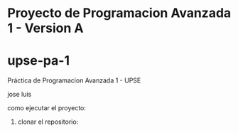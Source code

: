 # Proyecto de Programacion Avanzada 1 - Version A

# upse-pa-1

Práctica de Programacion Avanzada 1 - UPSE

jose luis

como ejecutar el proyecto:
1. clonar el repositorio:
